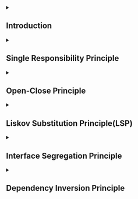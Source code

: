 <details> <summary> <h2> Introduction </h2> </summary> 

The SOLID Principle was introduced by Robert C. Martin, also known as Uncle Bob.


SOLID Principles are the 05 principles of Object-Oriented Design(OOD). They are the rules and best practices to follow while designing a class structure.
SOLID is the acronym for the below 05 principles:-


<br>

S: Single Responsibility Principle(SRP)

O: Open/Closed Principle 

L: Liskov Substitution Principle(LSP)

I: Interface Segregation Principle(ISP)

D: Dependency Inversion Principle(DIP)

## Advantages of following the SOLID Principles:-


1. Reduce code ``redundancy``(i.e. duplication of code).
2. Results in loose ``coupling``.
3. Makes software ``flexible``.
4. Reduces ``complexity``.
5. Easy to ``understand``.
6. Easy to ``maintain``.


> What is coupling?

It is the degree of interdependence of modules or classes.


Tight Coupled: Modules/Classes are called tightly coupled if they are highly dependent on each other. It should be avoided, because, if we make changes in one module/class it will affect the others' dependent 
modules/classes.


Loose Coupled: Modules/Classes are called loosely coupled if they are independent of each other. A loosely coupled code is considered better because changes in one module/class won't affect any other modules/classes.
Therefore, it makes our code flexible, stable, maintainable, and reusable.

</details>


<details> <summary> <h2> Single Responsibility Principle </h2></summary>

It states that:-

1. A Module should have **only ONE reason to change**.
2. A Module should have **only ONE responsibility**. 

        MODULE: here module refers to class or method or package. 

NOTE: It means it should focused/concerned with ONLY one SPECIFIC task.

- According to SRP, whenever we have n number of reasons for a class to change then, there must be n different classes to handle each responsibilities, so that whenever we need to make a 
change then it can be done in an organised manner and without affecting other modules.


### EXAMPLE-1

```java

class Invoice{
    public calculateInvoice(){
        // logic to find out invoice
        int total = price * quantity;
        return total;
    }

    public void printInvoice(){
        // print the invoice
    }

    public void saveToDB(){
        // save the invoice to db
    }
}


```

In the above example, we can see that there are 03 reasons for the class to change, i.e.:-

1. If in the future we come up with a different logic to calculate the invoice, like if we introduce tax in its calculation, then our business logic will change.
2. If we change the printing logic.
3. If we want to save the invoice in the file instead of a db.

So we can see that there are 3 reasons for the class to change and hence it doesn't have a single responsibility, so we need to re-write it such that it follows the SRP.

### Code following SRP

In the below code, each of the classes has only ONE ``responsibility`` and only ``ONE reason to change``, hence it follows SRP.



```java

class InvoiceCalculator{
    public int calculateInvoice(){
        // logic to calculate invoice    
    }
}


class InvoicePrinter{
    public void printInvoice(){
        // logic to print invoice
    }
}


class InvoiceSaver{
    public void saveToDB(){
        // saves invoice to db
    }
}


```


<br>

### Why to follow SRP?

If we have a class that handles many responsibilities then it will have many reasons to change, and if we make a change in the logic of any of the methods then it might affect the other methods. Additionally, it becomes very complex, and difficult to understand and maintain, if all the logic is written inside a single class. 



### EXAMPLE-2

Let's say we have a class and it is sending a message to the server. Now, below are the possible reasons for the class to change.

|    |  Reasons  | Earlier   | Now   |
| ------- | -----   | --------   | ----------   |
| 1.   |  Protocol change |  HTTP  | HTTPS   |
| 2.   |  Message format | JSON   |  HTML  |
| 3.   |  Communication Security Change  |  no authentication  | authentication required   |

Now, the above class has 03 reasons to change, so it is not following SRP. We must write individual classes for each tasks, in-order to make it follow SRP.


</details>

  
<details>  <summary>  <h2>  Open-Close Principle  </h2>  </summary>  

It states that a class should be ``OPEN for Extension`` but ``CLOSED for Modification``.

Modification: It means to make changes in the existing code.

Extension: It means adding new functionalities without altering/touching the existing code.

- Open for Extension: extend existing behaviour.

- Closed for Modification: existing code remains unchanged

Example:- 

If we have a class InvoiceSaver that currently saves the data in the DB, but now we want to save the data in the file as well. So, we have modified the InvoiceSaver class by adding the method saveToFile that saves the data to a file, as shown below👇But is this a good approach🤔? The answer is NO❌. 

| Before Modification  | After Modification |
|  ----  |  ----  |
|  ![image](https://github.com/Shweta2024/LLD/assets/75883328/25f925ef-adad-49fa-98a1-0e8c87555c77) |  ![image](https://github.com/Shweta2024/LLD/assets/75883328/45b2c9bf-5430-4791-a91b-cd911b22f1e9)   |




> Why follow the Open/Close principle?

In real-life scenarios, the code that we deal with is tested, reliable, and live i.e. on production, so it is always a better approach to EXTEND the functionalities instead of making modifications in the existing code because it makes our code subjected to potential bugs. Below is the updated code that follows the Open/Close Principle:-





> How are we going to add new functionality without touching the existing code?

We'll achieve that by using ``Interfaces`` and ``Abstract classes``.


## Code following Open/Close Principle

```java

// interface
interface InvoiceSaver{
    public void saveInvoice();
} 


class SaveInvoiceToDB implements InvoiceSaver{

    @override
    public void saveInvoice(){
        // logic to save to DB
    }     
}


class SaveInvoiceToFile implements InvoiceSaver{

    @override
    public void saveInvoice(){
        // logic to save to File
    }
}


```

So, whenever we'll have a new functionality we'll just extend it:-

```
                  
                      InvoiceSaver
        /             |                \        \
SaveInvoiceToDB    SaveInvoiceToFile    X       Y.....(any new functionality/extension)

```

</details>



<details>   <summary>      <h2> Liskov Substitution Principle(LSP) </h2>        </summary>        

- We should be able to substitute the object of the base/parent class with the object of the child class, without breaking the behaviour of thr program.
- Eg.: If Class B is a subclass of Class A, then we should be able to replace the object of Class A with the object of Class B, without breaking the behaviour of the program.
- So, it basically means that if the object of the parent class was providing a certain behaviour, then on substituting the object with that of the child class must not alter the behaviour. So, whatever is expected to happen should happen even if we change the base class object with the child class object. 

          NOTE: Subclass should extend the funtionalities of the parent class not narrow it down. 


### EXAMPLE:-

```java


interface Vehicle{
    void turnOnEngine();
    void accelerate();
}


class Bike implements Vehicle{
    
    boolean isEngineOn;
    int speed;

    public void turnOnEngine(){
        // logic to turn on the engine
        isEngineOn = true;
    }
    
    public void accelerate(){
        speed = speed + 20;
    }
}


class Cycle implements Vehicle{
    
    int speed;

    // this method throws an error 
    public void turnOnEngine(){
        throw new AssertionError(detailMessage: "there is no engine");
    }
    
    public void accelerate(){
        // logic for accelerating
    }
}


```

- The two classes Bike and Cycle implements the Vehicle interface.
- If we have an object of the Vehicle class, then we can replace it with the object of the Bike class, without any issues. The reason being, with the object of Bike class we'll be able to implement both the functionalities of the parent class, so we are following LSP in the Bike class.
- However, if we use the object of the Cycle class, then we won't be able to access both the functionalities, it is because in case of Cycle the ``turnOnEngine()`` method throws an error, because a Cyle doesn't has an engine because of which we won't require this method at all. Hence, we are narrowing down the capabilities of the parent class(i.e. Vehicle in this case), so it is not following LSP, because we can't replace the object of Vehicle class with that of Cycle class.


                                 Parent
                      /     /      |      \      \
                  child1  child2  child3  child4 ...

  - So accroding to LSP, we should be able to substitute the object of the parent class with its child class without breaking the behaviour of the program.
    
 
</details>


<details>   <summary>     <h2>   Interface Segregation Principle     </h2>   </summary>    

- Interface should be such that client should not implement unnecessary functions they do not need.
- Clients should not be forced to depend unpon interfaces(in particular on the methods that are defined in the interfaces) that they do not use.

* ***Interface Pollution***

  We should **NOT** have:-
  - Large Interface: should not create a large interface.
  - Unrelated methods: should not put all the methods in one single interface and make all class implement it.
 
- ***Signs of Interface Pollution***
   - Classes having emplty implementations of the methods.
   - Method implentations returning null or default/dummy values.
   - Method implentations throwing UnsupportedOperationException(or similar).
   
  
- So, ``Interface Segregation Principle`` states to divide a bigger interface, such that the methods of an individual interface are **higly cohesive**(i.e. they are inter-reated) and no class is forced to implement unnecessary methods.

  
### EXAMPLE:-

```java


interface RestaurantEmployee{
    void washDishes();
    void serveFood();
    void cookFood();
}


class Waiter implements RestaurantEmployee{
    
    public washDishes(){
        // not my job
    }
    
    public serveFood(){
        // logic to serve food
        System.out.println("serving food to customer");
    }
    
    public cookFood(){
        // not my job
    }
}

class Cook implements RestaurantEmployee{
    
    public washDishes(){
        // not my job
    }
    
    public serveFood(){
        // not my job
    }
    
    public cookFood(){
        // logic to cook food
        System.out.println("cooking food");
    }
}

```


- In the above example we have an interface ``ResturantEmployee``, such that it contanis 03 functions: ``washDishes``, ``serveFood``, and ``cookFood``.
- Both the ``Waiter`` and ``Cook`` class implements it.
- However, we can see that in case of ***Waiter Class***, only serveFood() method is getting used, the other two methods are unnecessary because it is not the job of a waiter to washDishes or cookFood.
- Similarly, in case of the ***Cook Class***, only cookFood() method is geeting used and the rest two methods are unnecessary.
- So, in case of both the classes they are implementing some unnecessary methods of the RestaurantEmployee interface. Therefore, the above code is **NOT** following ISP.

- How to make it follow ISP?
   
   - This can be achieved by dividing the interface RestaurantEmployee such that no class implements unnecessary methods.

### Code following Interface Segmented Principle👇

```java 


interface WaiterInterface{
    void serveFood();
    void takeOrder();
}


interface CookInterface{
    void cookFood();
    void decideMenu();
}


class Waiter implements WaiterInterface{

    public void serveFood(){
        // logic to serve food 
        System.out.println("serving food");
    }

    public void takeOrder(){
        // logic to take order 
        System.out.println("taking order");
    }
}


class Cook implements CookInterface{
    
    public void cookFood(){
        // logic to cook food 
        System.out.println("cooking food");
    }
    
    public void decideMenu(){
        // logic to decide menu 
        System.out.println("deciding menu");
    }
}


```
- In the above code we can see that we have two interfaces: ``WaiterInterface`` and ``CookInterface``.
- The Waiter Class implements the WaiterInterface and all its methods are getting used.
- Similarly, the Cook Class implements the CookInterface and all its methods are getting used.
- Since, none of the class implements any unnecessary method of the base interface, so the above code is following ISP.

</details>


<details>    <summary>     <h2>    Dependency Inversion Principle    </h2>   </summary>   

- High-Level Modules should not depend on Low-Level Modules, both should depend on abstractions/interface.
- In other words, classes should depend on interfaces rather than concrete classes.

  - High-level Modules: modules that implements/provides business rules.
  - Low-level Modules: functionality which is very basic, such that it can be used anywhere.

- So it means that: Code should not create objects of all of its dependencies itself. Dependencies should be provided to the code from outside.
  
### EXAMPLE 1 :-

let's say we are a business and are using the servies of Jio to make call.

- Jio.java
  
```java

// this is a low-level module
public class Jio{
    
    public void makeCall(int stdCode, int phoneNo){
        System.out.println("Using the services of Jio to call: "+stdCode+"-"+phoneNo);
    }
}


```

- BusinessLogicClass.java

```java


// this is the high-level module
public class BusinessLogicClass{
    
    public void callingService(){
        
        int stdCode = 91;
        int phoneNo = 987654321;
        
        // making call via Jio network
        Jio jio = new Jio();
        jio.makeCall(stdCode,phoneNo);
    }
}


```

- Now, let's say the prices of Jio services went high and we can't afford it, so we now want to use Airtel network.

Below are the changes that we'll have to make.

- Airtel.java
```java


// this is a low-level module
public class Airtel{
    
    public void makeCall(int stdCode, int phoneNo){
        System.out.println("Using the services of Airtel to call: "+stdCode+"-"+phoneNo);
    }
}


```
- BusinessLogicClass.java

```java

  
// this is the high-level module
public class BusinessLogicClass{
    
    public void callingService(){
        
        int stdCode = 91;
        int phoneNo = 987654321;
        
        // // making call via Jio network
        // Jio jio = new Jio();
        // jio.makeCall(stdCode,phoneNo);
        
        // making call via Airtel network
        Airtel airtel = new Airtel();
        airtel.makeCall(stdCode,phoneNo);
    }
}

```

- So, in the above example we can see that whereever we were using the object of the Jio class, we have replaced it with the object of the Airtel class. So, in real life cases we would be using it at multiples places and making changes to multiple places will give a potential threat of new bugs in code.

### Problems that we'll face if not used DIP

- Replacement of a class will cause changes in all the places where that class was injected(i.e. wherever we are using its object).
- Unit tests becomes difficult, as Mock dependency for all low-level classes is required.

### So how do we make our code to follow DIP?

We can acheive it by making an interface, which will get implemented by all the low-level modules and we'll be injecting the interface in the high-level module instead of injecting the object of the concrete class.


### Code following DIP👇

- Network.java
```java

// interface
public interface Network{
    
    public void makeCall(int stdNo, int phoneNo);
    
}

```

- Airtel.java

```java


// this is a low-level module
public class Airtel implements Network{
    
    public void makeCall(int stdCode, int phoneNo){
        System.out.println("Using the services of Airtel to call: "+stdCode+"-"+phoneNo);
    }
}

```

- Jio.java

```java

// this is a low-level module
public class Jio implements Network{
    
    public void makeCall(int stdCode, int phoneNo){
        System.out.println("Using the services of Jio to call: "+stdCode+"-"+phoneNo);
    }
}

```

- BusinessLogicClass.java
  
```java


// this is the high-level module
public class BusinessLogicClass{
    
    public void callingService(Network network)
        
        int stdCode = 91;
        int phoneNo = 987654321;

        // injecting interface rather than object of the Jio/Airtel class
        network.makeCall(stdCode,phoneNo);
    }
}


```

```

        Network
         /   \       \
      Jio     Airtel    .....


```

- We created a ``Network`` interface, both the low-level modules: Jio and Airtel class implements it.
- Now, the high-level module uses the object of the ``Network`` interface instead of the object of any low-level module.
- Now, if we want switch to Airtel network, we just need to pass ``Airtel`` as the Network in ``CallingService`` method as paramater, and won't need to make any changes anywhere in the code, the same for Jio network.
- Thus, the above code follows DIP.

### EXAMPLE 2 :-

```java

public void generateReport(){

    Report report = new Report();
    
    // format the report
    JSONFormatter formater = new JSONFormatter();
    string report = formater.format(report);
    
    // write report to disk
    writer = new FileWriter("report.json");
    writer.write(report);
}

```

- The above high-level module(generateReport) implements two low-level modules: JSONFormatter and FileWritter, for formating the report to JSON and then to write it to disk.
- Let's say in future, we want to format the report in HTML or some other format, and to post the created report to some other server instead of writing to disk. In that case, we'll have to update the business logic of our high-level module(i.e. generateReport()) by replacing the objects of the required low-level modules with current low-level modules. Which is not a good practice.

#### Code following DIP 👇

```java

public void generateReport(Formater formater, Witer writer){

    Report report = new Report();
    
    // format the report
    formater.format(report);
    
    // write report to disk
    writer.write(report);
}

```

- In the above method, if we want to use a different formatter/writer we just need to pass them in the parameter and our business logic will remain the same.

 
</details>
